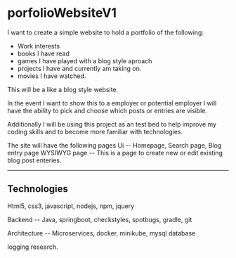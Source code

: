 # porfolioWebsiteV1


I want to create a simple website to hold a 
portfolio of the following:

- Work interests
- books I have read
- games I have played with a blog style aproach
- projects I have and currently am taking on.
- movies I have watched. 

This will be a like a blog style website.

In the event I want to show this to a employer or potential 
employer I will have the ability to pick and choose which 
posts or entries are visible. 

Additionally I will be using this project as an test bed to 
help improve my coding skills and to become more familiar with 
technologies.

The site will have the following pages
Ui -- 
Homepage,
Search page,
Blog entry page
WYSIWYG page -- This is a page to create new or edit existing blog post enteries.

--------
Technologies
-------
Html5, css3, javascript, nodejs, npm, jquery

Backend -- 
Java, springboot, checkstyles, spotbugs, gradle, git

Architecture -- 
Microservices, docker, minikube, mysql database

logging research.



